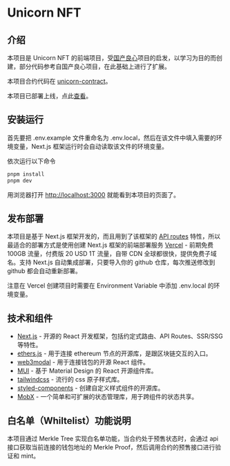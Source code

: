Unicorn NFT
===============
## 介绍

本项目是 Unicorn NFT 的前端项目，受[国产良心](https://github.com/GuoChanLiangXin/gclx-official)项目的启发，以学习为目的而创建，部分代码参考自国产良心项目，在此基础上进行了扩展。

本项目合约代码在 [unicorn-contract](https://github.com/zhima/unicorn-contract)。

本项目已部署上线，点此[查看](https://unicorn-nft-next.vercel.app/)。

## 安装运行

首先要把 .env.example 文件重命名为 .env.local，然后在该文件中填入需要的环境变量，Next.js 框架运行时会自动读取该文件的环境变量。

依次运行以下命令

```bash
pnpm install
pnpm dev
```

用浏览器打开 [http://localhost:3000](http://localhost:3000) 就能看到本项目的页面了。

## 发布部署

本项目是基于 Next.js 框架开发的，而且用到了该框架的 [API routes](https://nextjs.org/docs/api-routes/introduction) 特性，所以最适合的部署方式是使用创建 Next.js 框架的前端部署服务 [Vercel](https://vercel.com/) - 前期免费 100GB 流量，付费版 20 USD 1T 流量，自带 CDN 全球都很快，提供免费子域名。支持 Next.js 自动集成部署，只要导入你的 github 仓库，每次推送修改到 github 都会自动重新部署。

注意在 Vercel 创建项目时需要在 Environment Variable 中添加 .env.local 的环境变量。

## 技术和组件

- [Next.js](https://nextjs.org/) - 开源的 React 开发框架，包括约定式路由、API Routes、SSR/SSG等特性。
- [ethers.js](https://github.com/ethers-io/ethers.js/) - 用于连接 ethereum 节点的开源库，是跟区块链交互的入口。
- [web3modal](https://github.com/Web3Modal/web3modal) - 用于连接钱包的开源 React 组件。
- [MUI](https://mui.com/) - 基于 Material Design 的 React 开源组件库。
- [tailwindcss](https://tailwindcss.com/) - 流行的 css 原子样式库。
- [styled-components](https://emotion.sh/docs/styled) - 创建自定义样式组件的开源库。
- [MobX](https://mobx.js.org/the-gist-of-mobx.html) - 一个简单和可扩展的状态管理库，用于跨组件的状态共享。

## 白名单（Whiltelist）功能说明

本项目通过 Merkle Tree 实现白名单功能，当合约处于预售状态时，会通过 api 接口获取当前连接的钱包地址的 Merkle Proof，然后调用合约的预售接口进行验证和 mint。